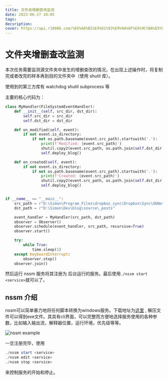 ```yaml
---
title: 文件夹增删查改监测
date: 2023-06-27 10:05
tags: 
decsription:
cover: https://api.r10086.com/%E6%A8%B1%E9%81%93%E9%9A%8F%E6%9C%BA%E5%9B%BE%E7%89%87api%E6%8E%A5%E5%8F%A3.php?%E5%9B%BE%E7%89%87%E7%B3%BB%E5%88%97=%E5%8A%A8%E6%BC%AB%E7%BB%BC%E5%90%882
---
```



# 文件夹增删查改监测

本次任务需要监测源文件夹中发生的增删查改的情况，在出现上述操作时，将复制完或者改完的样本再到目的文件夹中（使用 shutil 库）。

使用到的第三方库有 watchdog shutil subprocess 等

主要的核心代码为：

```python
class MyHandler(FileSystemEventHandler):
    def __init__(self, src_dir, dst_dir):
        self.src_dir = src_dir
        self.dst_dir = dst_dir

    def on_modified(self, event):
        if not event.is_directory:
            if not os.path.basename(event.src_path).startswith('.'):
                print(f'Modified: {event.src_path}')
                shutil.copy2(event.src_path, os.path.join(self.dst_dir, os.path.basename(event.src_path)))
                self.deploy_blog()

    def on_created(self, event):
        if not event.is_directory:
            if not os.path.basename(event.src_path).startswith('.'):
                print(f'Created: {event.src_path}')
                shutil.copy2(event.src_path, os.path.join(self.dst_dir, os.path.basename(event.src_path)))
                self.deploy_blog()


if __name__ == "__main__":
    src_path = r"D:\Simon\Program_Files\dropbox_sync\Dropbox\Sync\ObNotes\03 Knowledge\blog_posts"
    dst_path = r"D:\Simon\Dev\blog\source\_posts"

    event_handler = MyHandler(src_path, dst_path)
    observer = Observer()
    observer.schedule(event_handler, src_path, recursive=True)
    observer.start()

    try:
        while True:
            time.sleep(1)
    except KeyboardInterrupt:
        observer.stop()
    observer.join()
```

然后运行 nssm 服务将其注册为
后台运行的服务。最后使用`./nssm start <service>`就可以了。

## nssm 介绍

nssm可以简单暴力地将任何脚本转换为windows服务。下载地址为[这里](app://obsidian.md/www.nssm.cc) , 解压文件可以得到exe文件。其具有cli界面，可以完整而方便地选择服务使用的各种参数，比如输入输出流，解释器位置，运行环境，优先级等等。

![nssm example](https://s2.loli.net/2023/06/27/vUEji3MIpPWo1JO.png)

一旦注册完毕，使用

```powershell
./nssm start <service>
./nssm edit <service>
./nssm stop <service>
```

来控制服务的开始和停止。


